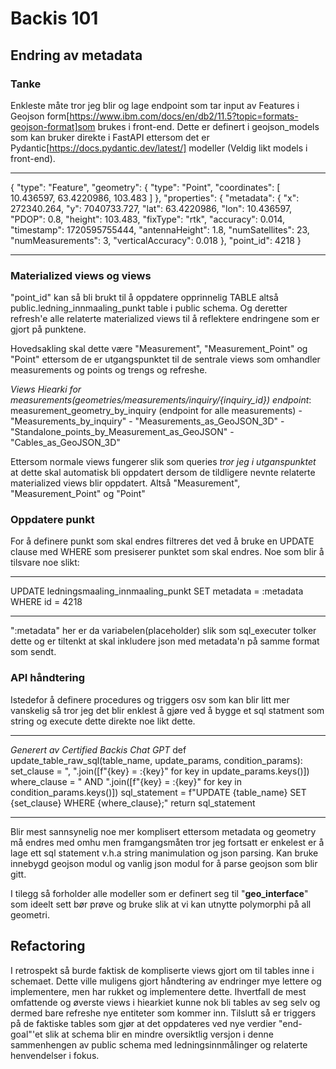 
# Backis 101

## Endring av metadata

### Tanke

Enkleste måte tror jeg blir og lage endpoint som tar input av Features i Geojson form[https://www.ibm.com/docs/en/db2/11.5?topic=formats-geojson-format]som brukes
i front-end. Dette er definert i geojson_models som kan bruker direkte i FastAPI ettersom det er Pydantic[https://docs.pydantic.dev/latest/] modeller (Veldig likt models i front-end).

---

{
          "type": "Feature",
          "geometry": {
            "type": "Point",
            "coordinates": [
              10.436597,
              63.4220986,
              103.483
            ]
          },
          "properties": {
            "metadata": {
              "x": 272340.264,
              "y": 7040733.727,
              "lat": 63.4220986,
              "lon": 10.436597,
              "PDOP": 0.8,
              "height": 103.483,
              "fixType": "rtk",
              "accuracy": 0.014,
              "timestamp": 1720595755444,
              "antennaHeight": 1.8,
              "numSatellites": 23,
              "numMeasurements": 3,
              "verticalAccuracy": 0.018
            },
            "point_id": 4218
          }

---

### Materialized views og views

"point_id" kan så bli brukt til å oppdatere opprinnelig TABLE altså public.ledning_innmaaling_punkt table i public schema. Og deretter
refresh'e alle relaterte materialized views til å reflektere endringene som er gjort på punktene.

Hovedsakling skal dette være "Measurement", "Measurement_Point" og "Point" 
ettersom de er utgangspunktet til de sentrale views som omhandler measurements og points 
og trengs og refreshe.

*Views Hiearki for measurements(geometries/measurements/inquiry/{inquiry_id}) endpoint*:
measurement_geometry_by_inquiry (endpoint for alle measurements)
    - "Measurements_by_inquiry"
    - "Measurements_as_GeoJSON_3D"
        - "Standalone_points_by_Measurement_as_GeoJSON"
        - "Cables_as_GeoJSON_3D"

Ettersom normale views fungerer slik som queries *tror jeg i utganspunktet* at dette skal automatisk bli oppdatert dersom de tildligere nevnte relaterte materialized 
views blir oppdatert. Altså "Measurement", "Measurement_Point" og "Point"

### Oppdatere punkt

For å definere punkt som skal endres filtreres det ved å bruke en UPDATE clause med 
WHERE som presiserer punktet som skal endres. Noe som blir å tilsvare 
noe slikt:

---

UPDATE ledningsmaaling_innmaaling_punkt
SET metadata = :metadata
WHERE id = 4218

---

":metadata" her er da variabelen(placeholder) slik som sql_executer tolker dette 
og er tiltenkt at skal inkludere json med metadata'n på samme format som sendt.

### API håndtering

Istedefor å definere procedures og triggers osv som kan blir litt mer vanskelig så tror jeg det blir enklest å gjøre ved å 
bygge et sql statment som string og execute dette direkte noe likt dette.

---

*Generert av Certified Backis Chat GPT*
def update_table_raw_sql(table_name, update_params, condition_params):
    set_clause = ", ".join([f"{key} = :{key}" for key in update_params.keys()])
    where_clause = " AND ".join([f"{key} = :{key}" for key in condition_params.keys()])
    sql_statement = f"UPDATE {table_name} SET {set_clause} WHERE {where_clause};"
    return sql_statement

---

Blir mest sannsynelig noe mer komplisert ettersom metadata og geometry må endres med omhu men framgangsmåten tror
jeg fortsatt er enkelest er å lage ett sql statement v.h.a string manimulation og json parsing. Kan bruke innebygd geojson modul
og vanlig json modul for å parse geojson som blir gitt.

I tilegg så forholder alle modeller som er definert seg til "__geo_interface__" som ideelt sett bør prøve og 
bruke slik at vi kan utnytte polymorphi på all geometri. 

## Refactoring
I retrospekt så burde faktisk de kompliserte views gjort om til tables inne i schemaet. Dette ville muligens gjort håndtering av endringer mye lettere og implementere,
men har rukket og implementere dette. Ihvertfall de mest omfattende og øverste views i hiearkiet kunne nok bli tables av seg selv og dermed bare refreshe nye entiteter som 
kommer inn. Tilslutt så er triggers på de faktiske tables som gjør at det oppdateres ved nye verdier "end-goal"'et slik at schema blir en mindre oversiktlig versjon i 
denne sammenhengen av public schema med ledningsinnmålinger og relaterte henvendelser i fokus.







